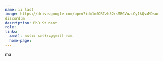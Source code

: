 ```yaml
---
name: ii last
image: https://drive.google.com/open?id=1mZORIzh52xsMBGVuziCy1kQvoMDsuqLP
discord:m
description: PhD Student
role: 
links:
  email: maiza.asif17@gmail.com
  home-page: 
---
```


ma